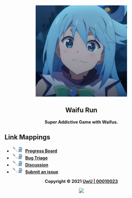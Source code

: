 <p align="center"><img height="300" width="300" src="./assets/logo.jpg"/></p>

<h2 align="center"><b>Waifu Run</b></h2>

<p align="center"><b>Super Addictive Game with Waifus.</b></p>

## Link Mappings

* <img height="20" width="40" src="./assets/logo.png"> [**Progress Board**](https://github.com/00010023/waifu.run/projects/1)
* <img height="20" width="40" src="./assets/logo.png"> [**Bug Triage**](https://github.com/00010023/waifu.run/projects/2)
* <img height="20" width="40" src="./assets/logo.png"> [**Discussion**](https://github.com/00010023/waifu.run/discussions)
* <img height="20" width="40" src="./assets/logo.png"> [**Submit an issue**](https://github.com/00010023/waifu.run/issues/new/choose)

<p align="center"><b>Copyright &copy; 2021 <a href="https://uwussi.moe" target="_blank">UwU | 00010023</a></b></p>

<p align="center"><a href="https://github.com/00010023/waifu.run/blob/main/LICENSE"><img src="https://img.shields.io/static/v1.svg?style=flat-square&label=License&message=CC0-1.0&logoColor=eceff4&logo=github&colorA=3698FF&colorB=ffffff"/></a></p>
